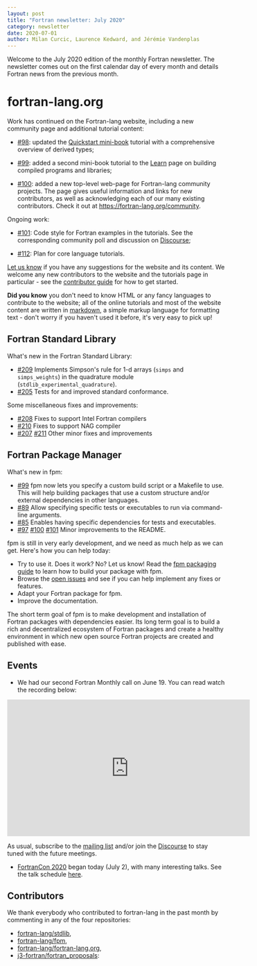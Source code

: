 ```yaml
---
layout: post
title: "Fortran newsletter: July 2020"
category: newsletter
date: 2020-07-01
author: Milan Curcic, Laurence Kedward, and Jérémie Vandenplas
---
```


Welcome to the July 2020 edition of the monthly Fortran newsletter.
The newsletter comes out on the first calendar day of every month
and details Fortran news from the previous month.

<ul id="page-nav"></ul>

# fortran-lang.org

Work has continued on the Fortran-lang website, including a new community page and additional tutorial content:

* [#98](https://github.com/fortran-lang/fortran-lang.org/pull/98): updated the [Quickstart mini-book](https://fortran-lang.org/learn/quickstart/derived_types) tutorial with a comprehensive overview of derived types;

* [#99](https://github.com/fortran-lang/fortran-lang.org/pull/99): added a second mini-book tutorial to the [Learn](https://fortran-lang.org/learn) page on building compiled programs and libraries;

* [#100](https://github.com/fortran-lang/fortran-lang.org/pull/100): added a new top-level web-page for Fortran-lang community projects.
The page gives useful information and links for new contributors, as well as acknowledging each of our many existing contributors.
Check it out at <https://fortran-lang.org/community>.

Ongoing work:

* [#101](https://github.com/fortran-lang/fortran-lang.org/issues/101): Code style for Fortran examples in the tutorials.
See the corresponding community poll and discussion on [Discourse](https://fortran-lang.discourse.group/t/should-tutorials-on-fortran-lang-org-follow-a-consistent-style-for-code-listings/134);

* [#112](https://github.com/fortran-lang/fortran-lang.org/issues/112): Plan for core language tutorials.

[Let us know](https://github.com/fortran-lang/fortran-lang.org/issues) if you have any suggestions for the website and its content.
We welcome any new contributors to the website and the tutorials page in particular - see the [contributor guide](https://github.com/fortran-lang/fortran-lang.org/blob/HEAD/CONTRIBUTING.md) for how to get started.

__Did you know__ you don't need to know HTML or any fancy languages to contribute to the website;
all of the online tutorials and most of the website content are written in [markdown](https://github.com/adam-p/markdown-here/wiki/Markdown-Cheatsheet), a simple markup language for formatting text - don't worry if you haven't used it before, it's very easy to pick up!


## Fortran Standard Library

What's new in the Fortran Standard Library:

* [#209](https://github.com/fortran-lang/stdlib/pull/209)
Implements Simpson's rule for 1-d arrays (`simps` and `simps_weights`) in the
quadrature module (`stdlib_experimental_quadrature`).
* [#205](https://github.com/fortran-lang/stdlib/pull/205)
Tests for and improved standard conformance.

Some miscellaneous fixes and improvements:

* [#208](https://github.com/fortran-lang/stdlib/pull/208)
Fixes to support Intel Fortran compilers
* [#210](https://github.com/fortran-lang/stdlib/pull/210)
Fixes to support NAG compiler
* [#207](https://github.com/fortran-lang/stdlib/pull/207)
[#211](https://github.com/fortran-lang/stdlib/pull/211)
Other minor fixes and improvements

## Fortran Package Manager

What's new in fpm:

* [#99](https://github.com/fortran-lang/fpm/pull/99)
fpm now lets you specify a custom build script or a Makefile to use.
This will help building packages that use a custom structure and/or external
dependencies in other languages.
* [#89](https://github.com/fortran-lang/fpm/pull/89)
Allow specifying specific tests or executables to run via command-line arguments.
* [#85](https://github.com/fortran-lang/fpm/pull/85)
Enables having specific dependencies for tests and executables.
* [#97](https://github.com/fortran-lang/fpm/pull/97)
[#100](https://github.com/fortran-lang/fpm/pull/100)
[#101](https://github.com/fortran-lang/fpm/pull/101)
Minor improvements to the README.

fpm is still in very early development, and we need as much help as we can get.
Here's how you can help today:

* Try to use it. Does it work? No? Let us know! Read the [fpm packaging guide](https://github.com/fortran-lang/fpm/blob/HEAD/PACKAGING.md) to learn how to build your package with fpm.
* Browse the [open issues](https://github.com/fortran-lang/fpm/issues) and see if you can help implement any fixes or features.
* Adapt your Fortran package for fpm.
* Improve the documentation.

The short term goal of fpm is to make development and installation of Fortran packages with dependencies easier.
Its long term goal is to build a rich and decentralized ecosystem of Fortran packages and create a healthy
environment in which new open source Fortran projects are created and published with ease.

## Events

* We had our second Fortran Monthly call on June 19.
You can read watch the recording below:

<iframe width="560" height="315" src="https://www.youtube-nocookie.com/embed/i-gRNGRzugc" frameborder="0" allow="accelerometer; autoplay; encrypted-media; gyroscope; picture-in-picture" allowfullscreen></iframe>

As usual, subscribe to the [mailing list](https://groups.io/g/fortran-lang) and/or
join the [Discourse](https://fortran-lang.discourse.group) to stay tuned with the future meetings.

* [FortranCon 2020](https://tcevents.chem.uzh.ch/event/12) began today (July 2),
with many interesting talks.
See the talk schedule [here](https://tcevents.chem.uzh.ch/event/12/timetable/#20200702.detailed).

## Contributors

We thank everybody who contributed to fortran-lang in the past month by
commenting in any of the four repositories:

* [fortran-lang/stdlib](https://github.com/fortran-lang/stdlib),
* [fortran-lang/fpm](https://github.com/fortran-lang/fpm),
* [fortran-lang/fortran-lang.org](https://github.com/fortran-lang/fortran-lang.org),
* [j3-fortran/fortran_proposals](https://github.com/j3-fortran/fortran_proposals):



<div id="gh-contributors" data-startdate="June 01 2020" data-enddate="June 30 2020" height="500px"></div>
